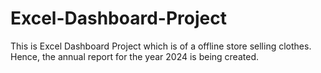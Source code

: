# Excel-Dashboard-Project
This is Excel Dashboard Project which is of a offline store selling clothes. Hence, the annual report for the year 2024 is being created.
